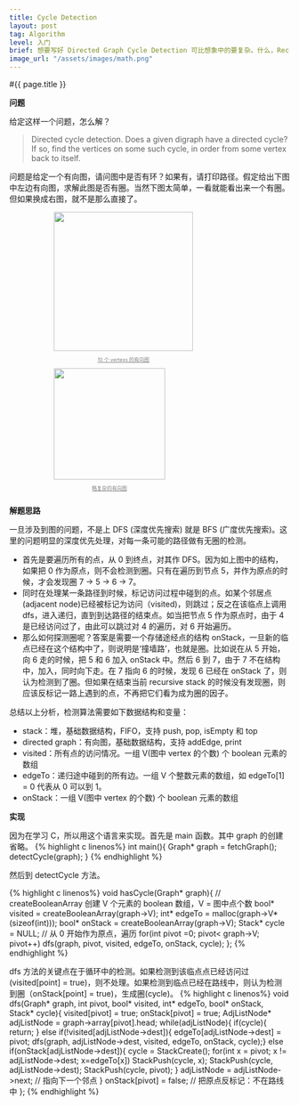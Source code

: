 ```yaml
---
title: Cycle Detection
layout: post
tag: Algorithm
level: 入门
brief: 想要写好 Directed Graph Cycle Detection 可比想象中的要复杂。什么，Recursive 怎么没有停止？纳尼，为什么 Cycle 没有被监测出来？Segmentation Fault 来捣乱是几个意思！受不鸟了，上个 cgdb 看看，原来真相只有一个。
image_url: "/assets/images/math.png"
---
```

#{{ page.title }}

**问题**

给定这样一个问题，怎么解？
> Directed cycle detection. Does a given digraph have a directed cycle? If so, find the vertices on some such cycle, in order from some vertex back to itself.

问题是给定一个有向图，请问图中是否有环？如果有，请打印路径。假定给出下图中左边有向图，求解此图是否有圈。当然下图太简单，一看就能看出来一个有圈。但如果换成右图，就不是那么直接了。

<div style="margin: 0px 0px 0px 80px; float: left">
  <img style="width:250px" class="graf-image" src="{{ site.url }}/assets/images/directed_cycle.png">
  <p style="font-size: 9px;text-align: center;text-decoration: underline;color: grey">10 个 vertexs 的有向图</p>
</div>

<div style="max-width: 300px; margin: 0px auto 0px 80px; border-radius: 2px;float: left">
  <img style="width:200px" class="graf-image" src="{{ site.url }}/assets/images/complex_directed_graph.png">
  <p style="font-size: 9px;text-align: center;text-decoration: underline;color: grey">略复杂的有向图</p>
</div>
<div style="clear: both"></div>

**解题思路**

一旦涉及到图的问题，不是上 DFS (深度优先搜索) 就是 BFS (广度优先搜索)。这里的问题明显的深度优先处理，对每一条可能的路径做有无圈的检测。

- 首先是要遍历所有的点，从 0 到终点，对其作 DFS。因为如上图中的结构，如果把 0 作为原点，则不会检测到圈。只有在遍历到节点 5，并作为原点的时候，才会发现圈 7 -> 5 -> 6 -> 7。
- 同时在处理某一条路径到时候，标记访问过程中碰到的点。如某个邻居点(adjacent node)已经被标记为访问（visited)，则跳过；反之在该临点上调用 dfs，进入递归，直到到达路径的结束点。如当把节点 5 作为原点时，由于 4 是已经访问过了，由此可以跳过对 4 的遍历，对 6 开始遍历。
- 那么如何探测圈呢？答案是需要一个存储途经点的结构 onStack，一旦新的临点已经在这个结构中了，则说明是‘撞墙路’，也就是圈。比如说在从 5 开始，向 6 走的时候，把 5 和 6 加入 onStack 中。然后 6 到 7，由于 7 不在结构中，加入，同时向下走。在 7 指向 6 的时候，发现 6 已经在 onStack 了，则认为检测到了圈。但如果在结束当前 recursive stack 的时候没有发现圈，则应该反标记一路上遇到的点，不再把它们看为成为圈的因子。

总结以上分析，检测算法需要如下数据结构和变量：

- stack：堆，基础数据结构，FIFO，支持 push, pop, isEmpty 和 top
- directed graph：有向图，基础数据结构，支持 addEdge, print
- visited：所有点的访问情况。一组 V(图中 vertex 的个数) 个 boolean 元素的数组
- edgeTo：递归途中碰到的所有边。一组 V 个整数元素的数组，如 edgeTo[1] = 0 代表从 0 可以到 1。
- onStack：一组 V(图中 vertex 的个数) 个 boolean 元素的数组

**实现**

因为在学习 C，所以用这个语言来实现。首先是 main 函数。其中 graph 的创建省略。
{% highlight c linenos%}
int main(){
  Graph* graph = fetchGraph();
  detectCycle(graph);
}
{% endhighlight %}

然后到 detectCycle 方法。

{% highlight c linenos%}
void hasCycle(Graph* graph){
  // createBooleanArray 创建 V 个元素的 boolean 数组，V = 图中点个数
  bool* visited = createBooleanArray(graph->V);
  int* edgeTo = malloc(graph->V*(sizeof(int)));
  bool* onStack = createBooleanArray(graph->V);
  Stack* cycle = NULL;
  // 从 0 开始作为原点，遍历
  for(int pivot =0; pivot< graph->V; pivot++)
    dfs(graph, pivot, visited, edgeTo, onStack, cycle);
};
{% endhighlight %}

dfs 方法的关键点在于循环中的检测。如果检测到该临点点已经访问过(visited[point] = true)，则不处理。如果检测到临点已经在路线中，则认为检测到圈（onStack[point] = true)，生成圈(cycle)。
{% highlight c linenos%}
void dfs(Graph* graph, int pivot, bool* visited, int* edgeTo, bool* onStack, Stack* cycle){
  visited[pivot] = true; 
  onStack[pivot] = true;
  AdjListNode* adjListNode = graph->array[pivot].head;
  while(adjListNode){
    if(cycle){ return; }
    else if(!visited[adjListNode->dest]){
      edgeTo[adjListNode->dest] = pivot;
      dfs(graph, adjListNode->dest, visited, edgeTo, onStack, cycle);}
    else if(onStack[adjListNode->dest]){
      cycle = StackCreate();
      for(int x = pivot; x != adjListNode->dest; x=edgeTo[x])
        StackPush(cycle, x);
      StackPush(cycle, adjListNode->dest); 
      StackPush(cycle, pivot); 
    }
    adjListNode = adjListNode->next; // 指向下一个邻点
  }
  onStack[pivot] = false; // 把原点反标记：不在路线中
};
{% endhighlight %}

<br />
<br />
<br />



